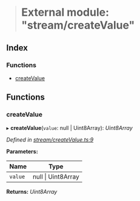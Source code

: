 > # External module: "stream/createValue"

## Index

### Functions

* [createValue](_stream_createvalue_.md#createvalue)

## Functions

###  createValue

▸ **createValue**(`value`: null | Uint8Array): *Uint8Array*

*Defined in [stream/createValue.ts:9](https://github.com/polkadot-js/common/blob/a8b28a2/packages/trie-codec/src/stream/createValue.ts#L9)*

**Parameters:**

Name | Type |
------ | ------ |
`value` | null \| Uint8Array |

**Returns:** *Uint8Array*